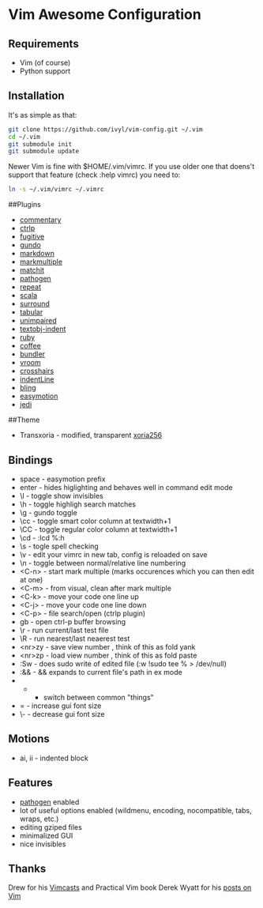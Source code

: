 # Vim Awesome Configuration

## Requirements
* Vim (of course)
* Python support

## Installation
It's as simple as that:

```bash
git clone https://github.com/ivyl/vim-config.git ~/.vim
cd ~/.vim
git submodule init
git submodule update
```

Newer Vim is fine with $HOME/.vim/vimrc. If you use older one that doens't
support that feature (check :help vimrc) you need to:

```bash
ln -s ~/.vim/vimrc ~/.vimrc
```

##Plugins
* [commentary](https://github.com/tpope/vim-commentary)
* [ctrlp](https://github.com/kien/ctrlp.vim)
* [fugitive](https://github.com/tpope/vim-fugitive)
* [gundo](https://github.com/sjl/gundo.vim)
* [markdown](https://github.com/tpope/vim-markdown)
* [markmultiple](https://github.com/adinapoli/vim-markmultiple)
* [matchit](http://www.vim.org/scripts/script.php?script_id=39)
* [pathogen](https://github.com/tpope/vim-pathogen)
* [repeat](https://github.com/tpope/vim-repeat)
* [scala](https://github.com/derekwyatt/vim-scala)
* [surround](https://github.com/tpope/vim-surround)
* [tabular](https://github.com/godlygeek/tabular)
* [unimpaired](https://github.com/tpope/vim-unimpaired)
* [textobj-indent](https://github.com/kana/vim-textobj-indent)
* [ruby](https://github.com/vim-ruby/vim-ruby)
* [coffee](https://github.com/kchmck/vim-coffee-script)
* [bundler](https://github.com/tpope/vim-bundler)
* [vroom](https://github.com/skalnik/vim-vroom)
* [crosshairs](https://github.com/chreekat/vim-paren-crosshairs)
* [indentLine](https://github.com/Yggdroot/indentLine)
* [bling](https://github.com/ivyl/vim-bling)
* [easymotion](https://github.com/Lokaltog/vim-easymotion)
* [jedi](https://github.com/davidhalter/jedi-vim)


##Theme
* Transxoria - modified, transparent [xoria256](http://www.vim.org/scripts/script.php?script_id=2140)

## Bindings
* space - easymotion prefix
* enter - hides higlighting and behaves well in command edit mode
* \l - toggle show invisibles
* \h - toggle highligh search matches
* \g - gundo toggle
* \cc - toggle smart color column at textwidth+1
* \CC - toggle regular color column at textwidth+1
* \cd - :lcd %:h
* \s - togle spell checking
* \v - edit your vimrc in new tab, config is reloaded on save
* \n - toggle between normal/relative line numbering
* &lt;C-n&gt; - start mark multiple (marks occurences which you can then edit at
  one)
* &lt;C-m&gt; - from visual, clean after mark multiple
* &lt;C-k&gt; - move your code one line up
* &lt;C-j&gt; - move your code one line down
* &lt;C-p&gt; - file search/open (ctrlp plugin)
* gb - open ctrl-p buffer browsing
* \r - run current/last test file
* \R - run nearest/last neaerest test
* &lt;nr&gt;zy - save view number <nr>, think of this as fold yank
* &lt;nr&gt;zp - load view number <nr>, think of this as fold paste
* :Sw - does sudo write of edited file (:w !sudo tee % > /dev/null)
* :&& - && expands to current file's path in ex mode
* - - switch between common "things"
* \= - increase gui font size
* \\- - decrease gui font size

## Motions
* ai, ii - indented block

## Features
* [pathogen](https://github.com/tpope/vim-pathogen) enabled
* lot of useful options enabled (wildmenu, encoding, nocompatible, tabs, wraps, etc.)
* editing gziped files
* minimalized GUI
* nice invisibles

## Thanks
Drew for his [Vimcasts](http://vimcasts.org/) and Practical Vim book
Derek Wyatt for his [posts on Vim](http://www.derekwyatt.org/vim/)
